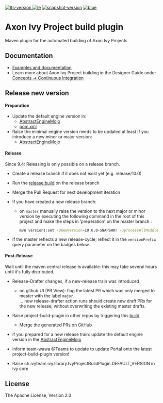 [![lts-version][lts] ![le]][central]  [![snapshot-version][snap]][sonatype] [![blue]][plugin-doc]

# Axon Ivy Project build plugin

Maven plugin for the automated building of Axon Ivy Projects. 

## Documentation

- [Examples and documentation](https://axonivy.github.io/project-build-plugin)
- Learn more about Axon Ivy Project building in the Designer Guide under [Concepts -> Continuous Integration](https://developer.axonivy.com/doc/latest/designer-guide/how-to/continuous-integration.html#maven-build-plugin)

## Release new version

#### Preparation

- Update the default engine version in:
  - [AbstractEngineMojo](src/main/java/ch/ivyteam/ivy/maven/AbstractEngineMojo.java#L42)
  - [pom.xml](pom.xml#L483)
- Raise the minimal engine version needs to be updated at least if you introduce a new minor or major version:
  - [AbstractEngineMojo](src/main/java/ch/ivyteam/ivy/maven/AbstractEngineMojo.java#L41)

#### Release

Since 9.4: Releasing is only possible on a release branch.

- Create a release branch if it does not exist yet (e.g. release/10.0)

- Run the [release build](build/release/Jenkinsfile) on the release branch

- Merge the Pull Request for next development iteration

- If you have created a new release branch: 
  
  - on `master` manually raise the version to the next major or minor version by executing the following command in the root of this project and make the steps in 'preperation' on the master branch :
    
    ```bash
    mvn versions:set -DnewVersion=10.0.0-SNAPSHOT -DprocessAllModules -DgenerateBackupPoms=false
    ```

- If the master reflects a new release-cycle; reflect it in the `versionPrefix` query parameter on the badges below.

#### Post-Release

Wait until the maven central release is available: this may take several hours until it's fully distributed.

- Release-Drafter changes, if a new-release train was introduced:
  
  - on github UI (PR View):  flag the latest PR which was only merged to master with the label `major`.  
    ... now release-drafter action runs should create new draft PRs for the new release; without overwriting the existing master drafts.

- Raise project-build-plugin in other repos by triggering this [build](https://jenkins.ivyteam.io/view/jobs/job/github-repo-manager_raise-build-plugin-version/job/master/)
  
  - Merge the generated PRs on GitHub

- If you prepared for a new release train: update the default engine version in the [AbstractEngineMojo](src/main/java/ch/ivyteam/ivy/maven/AbstractEngineMojo.java#L42)

- Inform team-wawa @Teams to update to update Portal onto the latest project-build-plugin version!

- Raise ch.ivyteam.ivy.library.IvyProjectBuildPlugin.DEFAULT_VERSION in ivy core

## License

The Apache License, Version 2.0

[lts]: https://img.shields.io/maven-metadata/v.svg?versionPrefix=12&label=LTS&logo=apachemaven&metadataUrl=https%3A%2F%2Frepo1.maven.org%2Fmaven2%2Fcom%2Faxonivy%2Fivy%2Fci%2Fproject-build-plugin%2Fmaven-metadata.xml
[le]: https://img.shields.io/maven-metadata/v.svg?label=LE&logo=apachemaven&metadataUrl=https%3A%2F%2Frepo1.maven.org%2Fmaven2%2Fcom%2Faxonivy%2Fivy%2Fci%2Fproject-build-plugin%2Fmaven-metadata.xml
[central]: https://repo1.maven.org/maven2/com/axonivy/ivy/ci/project-build-plugin/
[snap]: https://img.shields.io/maven-metadata/v?versionPrefix=13&label=dev&logo=sonatype&metadataUrl=https%3A%2F%2Fcentral.sonatype.com%2Frepository%2Fmaven-snapshots%2Fcom%2Faxonivy%2Fivy%2Fci%2Fproject-build-plugin%2Fmaven-metadata.xml
[sonatype]: https://central.sonatype.com/service/rest/repository/browse/maven-snapshots/com/axonivy/ivy/ci/project-build-plugin/
[blue]: https://img.shields.io/badge/-Documentation-blue
[plugin-doc]: https://axonivy.github.io/project-build-plugin/release/
